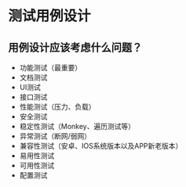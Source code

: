 # 测试用例设计

## 用例设计应该考虑什么问题？

* 功能测试（最重要）
* 文档测试
* UI测试
* 接口测试
* 性能测试（压力、负载）
* 安全测试
* 稳定性测试（Monkey、遍历测试等）
* 异常测试（断网/弱网）
* 兼容性测试（安卓、IOS系统版本以及APP新老版本）
* 易用性测试
* 可用性测试
* 配置测试


